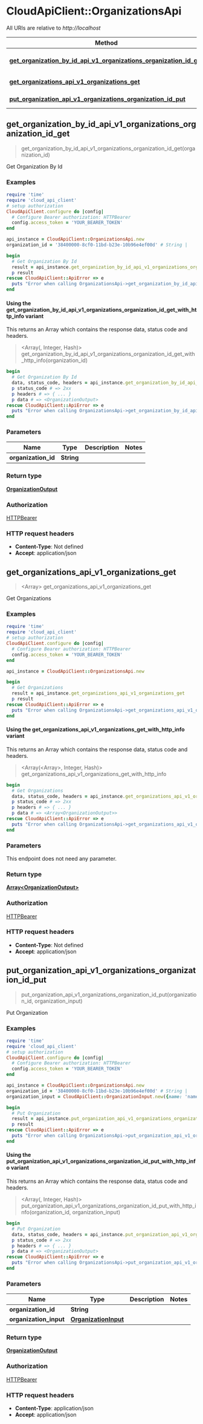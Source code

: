 # CloudApiClient::OrganizationsApi

All URIs are relative to *http://localhost*

| Method | HTTP request | Description |
| ------ | ------------ | ----------- |
| [**get_organization_by_id_api_v1_organizations_organization_id_get**](OrganizationsApi.md#get_organization_by_id_api_v1_organizations_organization_id_get) | **GET** /api/v1/organizations/{organization_id} | Get Organization By Id |
| [**get_organizations_api_v1_organizations_get**](OrganizationsApi.md#get_organizations_api_v1_organizations_get) | **GET** /api/v1/organizations/ | Get Organizations |
| [**put_organization_api_v1_organizations_organization_id_put**](OrganizationsApi.md#put_organization_api_v1_organizations_organization_id_put) | **PUT** /api/v1/organizations/{organization_id} | Put Organization |


## get_organization_by_id_api_v1_organizations_organization_id_get

> <OrganizationOutput> get_organization_by_id_api_v1_organizations_organization_id_get(organization_id)

Get Organization By Id

### Examples

```ruby
require 'time'
require 'cloud_api_client'
# setup authorization
CloudApiClient.configure do |config|
  # Configure Bearer authorization: HTTPBearer
  config.access_token = 'YOUR_BEARER_TOKEN'
end

api_instance = CloudApiClient::OrganizationsApi.new
organization_id = '38400000-8cf0-11bd-b23e-10b96e4ef00d' # String | 

begin
  # Get Organization By Id
  result = api_instance.get_organization_by_id_api_v1_organizations_organization_id_get(organization_id)
  p result
rescue CloudApiClient::ApiError => e
  puts "Error when calling OrganizationsApi->get_organization_by_id_api_v1_organizations_organization_id_get: #{e}"
end
```

#### Using the get_organization_by_id_api_v1_organizations_organization_id_get_with_http_info variant

This returns an Array which contains the response data, status code and headers.

> <Array(<OrganizationOutput>, Integer, Hash)> get_organization_by_id_api_v1_organizations_organization_id_get_with_http_info(organization_id)

```ruby
begin
  # Get Organization By Id
  data, status_code, headers = api_instance.get_organization_by_id_api_v1_organizations_organization_id_get_with_http_info(organization_id)
  p status_code # => 2xx
  p headers # => { ... }
  p data # => <OrganizationOutput>
rescue CloudApiClient::ApiError => e
  puts "Error when calling OrganizationsApi->get_organization_by_id_api_v1_organizations_organization_id_get_with_http_info: #{e}"
end
```

### Parameters

| Name | Type | Description | Notes |
| ---- | ---- | ----------- | ----- |
| **organization_id** | **String** |  |  |

### Return type

[**OrganizationOutput**](OrganizationOutput.md)

### Authorization

[HTTPBearer](../README.md#HTTPBearer)

### HTTP request headers

- **Content-Type**: Not defined
- **Accept**: application/json


## get_organizations_api_v1_organizations_get

> <Array<OrganizationOutput>> get_organizations_api_v1_organizations_get

Get Organizations

### Examples

```ruby
require 'time'
require 'cloud_api_client'
# setup authorization
CloudApiClient.configure do |config|
  # Configure Bearer authorization: HTTPBearer
  config.access_token = 'YOUR_BEARER_TOKEN'
end

api_instance = CloudApiClient::OrganizationsApi.new

begin
  # Get Organizations
  result = api_instance.get_organizations_api_v1_organizations_get
  p result
rescue CloudApiClient::ApiError => e
  puts "Error when calling OrganizationsApi->get_organizations_api_v1_organizations_get: #{e}"
end
```

#### Using the get_organizations_api_v1_organizations_get_with_http_info variant

This returns an Array which contains the response data, status code and headers.

> <Array(<Array<OrganizationOutput>>, Integer, Hash)> get_organizations_api_v1_organizations_get_with_http_info

```ruby
begin
  # Get Organizations
  data, status_code, headers = api_instance.get_organizations_api_v1_organizations_get_with_http_info
  p status_code # => 2xx
  p headers # => { ... }
  p data # => <Array<OrganizationOutput>>
rescue CloudApiClient::ApiError => e
  puts "Error when calling OrganizationsApi->get_organizations_api_v1_organizations_get_with_http_info: #{e}"
end
```

### Parameters

This endpoint does not need any parameter.

### Return type

[**Array&lt;OrganizationOutput&gt;**](OrganizationOutput.md)

### Authorization

[HTTPBearer](../README.md#HTTPBearer)

### HTTP request headers

- **Content-Type**: Not defined
- **Accept**: application/json


## put_organization_api_v1_organizations_organization_id_put

> <OrganizationOutput> put_organization_api_v1_organizations_organization_id_put(organization_id, organization_input)

Put Organization

### Examples

```ruby
require 'time'
require 'cloud_api_client'
# setup authorization
CloudApiClient.configure do |config|
  # Configure Bearer authorization: HTTPBearer
  config.access_token = 'YOUR_BEARER_TOKEN'
end

api_instance = CloudApiClient::OrganizationsApi.new
organization_id = '38400000-8cf0-11bd-b23e-10b96e4ef00d' # String | 
organization_input = CloudApiClient::OrganizationInput.new({name: 'name_example', baa_status: 'baa_status_example', aws_ou: 'aws_ou_example', contact_details: 3.56}) # OrganizationInput | 

begin
  # Put Organization
  result = api_instance.put_organization_api_v1_organizations_organization_id_put(organization_id, organization_input)
  p result
rescue CloudApiClient::ApiError => e
  puts "Error when calling OrganizationsApi->put_organization_api_v1_organizations_organization_id_put: #{e}"
end
```

#### Using the put_organization_api_v1_organizations_organization_id_put_with_http_info variant

This returns an Array which contains the response data, status code and headers.

> <Array(<OrganizationOutput>, Integer, Hash)> put_organization_api_v1_organizations_organization_id_put_with_http_info(organization_id, organization_input)

```ruby
begin
  # Put Organization
  data, status_code, headers = api_instance.put_organization_api_v1_organizations_organization_id_put_with_http_info(organization_id, organization_input)
  p status_code # => 2xx
  p headers # => { ... }
  p data # => <OrganizationOutput>
rescue CloudApiClient::ApiError => e
  puts "Error when calling OrganizationsApi->put_organization_api_v1_organizations_organization_id_put_with_http_info: #{e}"
end
```

### Parameters

| Name | Type | Description | Notes |
| ---- | ---- | ----------- | ----- |
| **organization_id** | **String** |  |  |
| **organization_input** | [**OrganizationInput**](OrganizationInput.md) |  |  |

### Return type

[**OrganizationOutput**](OrganizationOutput.md)

### Authorization

[HTTPBearer](../README.md#HTTPBearer)

### HTTP request headers

- **Content-Type**: application/json
- **Accept**: application/json

